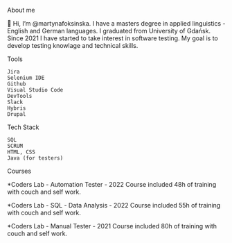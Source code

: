 About me

👋 Hi, I’m @martynafoksinska. I have a masters degree in applied linguistics - English and German languages. I graduated from University of Gdańsk. Since 2021 I have started to take interest in software testing. My goal is to develop testing knowlage and technical skills.

Tools

    Jira
    Selenium IDE
    Github
    Visual Studio Code
    DevTools
    Slack
    Hybris
    Drupal   
   
Tech Stack
   
    SQL   
    SCRUM
    HTML, CSS
    Java (for testers)
   
Courses

*Coders Lab - Automation Tester - 2022
      Course included 48h of training with couch and self work.
        
*Coders Lab - SQL - Data Analysis - 2022
      Course included 55h of training with couch and self work.
       
*Coders Lab - Manual Tester - 2021
      Course included 80h of training with couch and self work.

